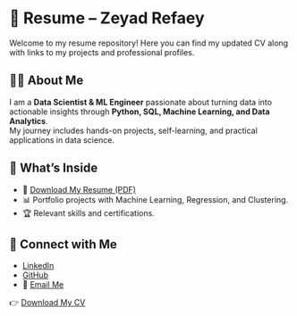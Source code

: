 # 📄 Resume – Zeyad Refaey  

Welcome to my resume repository! Here you can find my updated CV along with links to my projects and professional profiles.  

## 👨‍💻 About Me  
I am a **Data Scientist & ML Engineer** passionate about turning data into actionable insights through **Python, SQL, Machine Learning, and Data Analytics**.  
My journey includes hands-on projects, self-learning, and practical applications in data science.  

## 📂 What’s Inside  
- 📑 [Download My Resume (PDF)](CV.pdf)  
- 📊 Portfolio projects with Machine Learning, Regression, and Clustering.  
- 🏆 Relevant skills and certifications.  

## 🔗 Connect with Me  
- [LinkedIn](https://linkedin.com/in/zeyadrefaey)  
- [GitHub](https://github.com/z3yad30)  
- 📧 [Email Me](mailto:zeyad@example.com)  

👉 [Download My CV](CV.pdf)
